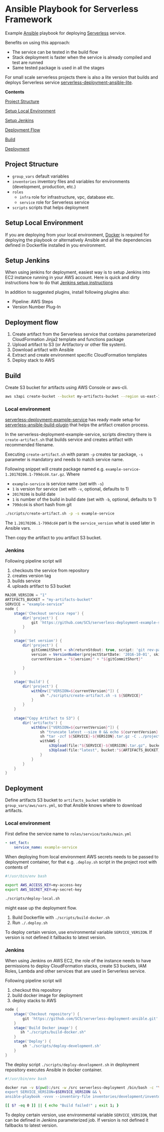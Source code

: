 # Ansible Playbook for Serverless Framework

Example [Ansible](https://github.com/ansible/ansible) playbook for deploying [Serverless](https://github.com/serverless/serverless) service.

Benefits on using this approach:

* The service can be tested in the build flow
* Stack deployment is faster when the service is already compiled and test are runned
* Same tested package is used in all the stages

For small scale serverless projects there is also a lite version that builds and deploys Serverless service [serverless-deployment-ansible-lite](https://github.com/SC5/serverless-deployment-ansible-lite).

**Contents**

[Project Structure](#project-structure)

[Setup Local Environment](#setup-local-environment)

[Setup Jenkins](#setup-jenkins)

[Deployment Flow](#deployment-flow)

[Build](#build)

[Deployment](#deployment)


## Project Structure

* `group_vars` default variables
* `inventories` inventory files and variables for environments (development, production, etc.)
* `roles`
  * `infra` role for infrastructure, vpc, database etc.
  * `service` role for Serverless service
* `scripts` scripts that helps deployment

## Setup Local Environment

If you are deploying from your local environment, [Docker](https://docs.docker.com/engine/installation/) is required for deploying the playbook or alternatively Ansible and all the dependencies defined in Dockerfile installed in you environment.

## Setup Jenkins

When using jenkins for deployment, easiest way is to setup Jenkins into EC2 instance running in your AWS account. Here is quick and dirty instructions how to do that [Jenkins setup instructions](https://github.com/laardee/jenkins-installation)

In addition to suggested plugins, install following plugins also:

* Pipeline: AWS Steps
* Version Number Plug-In

## Deployment flow

1. Create artifact from the Serverless service that contains parameterized CloudFormation Jinja2 template and functions package
2. Upload artifact to S3 (or Artifactory or other file system).
3. Download artifact with Ansible
4. Extract and create environment specific CloudFormation templates
5. Deploy stack to AWS

## Build

Create S3 bucket for artifacts using AWS Console or aws-cli.

```Bash
aws s3api create-bucket --bucket my-artifacts-bucket --region us-east-1
```

### Local environment

[serverless-deployment-example-service](https://github.com/SC5/serverless-deployment-example-service) has ready made setup for [serverless-ansible-build-plugin](https://github.com/laardee/serverless-ansible-build-plugin) that helps the artifact creation process.

In the serverless-deployment-example-service, scripts directory there is `create-artifact.sh` that builds service and creates artifact with recommended filename. 

Executing `create-artifact.sh` with param `-p` creates tar package, `-s` parameter is mandatory and needs to match service name.

Following snippet will create package named e.g. `example-service-1.20170206.1-799dcd4.tar.gz`. Where

* `example-service` is service name (set with `-s`)
* `1` is version for service (set with `-v`, optional, defaults to 1)
* `20170206` is build date
* `1` is number of the build in build date (set with `-b`, optional, defaults to 1)
* `799dcd4` is short hash from git

```Bash
./scripts/create-artifact.sh -p -s example-service
```

The `1.20170206.1-799dcd4` part is the `service_version` what is used later in Ansible vars.

Then copy the artifact to you artifact S3 bucket.

### Jenkins

Following pipeline script will

1. checkouts the service from repository
2. creates version tag
3. builds service
4. uploads artifact to S3 bucket

```Groovy
MAJOR_VERSION = "1"
ARTIFACTS_BUCKET = "my-artifacts-bucket"
SERVICE = "example-service"
node {
    stage('Checkout service repo') {
        dir('project') {
            git 'https://github.com/SC5/serverless-deployment-example-service.git'
        }
    }
    
    stage('Set version') {
        dir('project') {
            gitCommitShort = sh(returnStdout: true, script: 'git rev-parse --short HEAD').trim()
            version = VersionNumber(projectStartDate: '2016-10-01', skipFailedBuilds: true, versionNumberString: '${BUILD_DATE_FORMATTED, "yyyyMMdd"}.${BUILDS_TODAY, X}-${gitCommitShort}', versionPrefix: "${MAJOR_VERSION}.")
            currentVersion = "${version}" + "${gitCommitShort}"
            
        }
    }
    
    stage('Build') {
        dir('project') {
            withEnv(["VERSION=${currentVersion}"]) {
                sh "./scripts/create-artifact.sh -s ${SERVICE}"
            }
        }
    }
    
    stage("Copy Artifact to S3") {
        dir('artifacts') {
            withEnv(["VERSION=${currentVersion}"]) {
                sh "truncate latest --size 0 && echo ${currentVersion} > latest"
                sh "tar -zcf ${SERVICE}-${VERSION}.tar.gz -C ../project/.ansible ${SERVICE}.zip ${SERVICE}.json.j2"
                withAWS {
                    s3Upload(file:"${SERVICE}-${VERSION}.tar.gz", bucket:"${ARTIFACTS_BUCKET}", path:"${SERVICE}/${SERVICE}-${VERSION}.tar.gz")
                    s3Upload(file:"latest", bucket:"${ARTIFACTS_BUCKET}", path:"${SERVICE}/latest")
                }
            }
        }
    }
}
```

## Deployment

Define artifacts S3 bucket to `artifacts_bucket` variable in `group_vars/aws/vars.yml`, so that Ansible knows where to download artifacts.

### Local environment

First define the service name to `roles/service/tasks/main.yml`

```Yaml
- set_fact:
    service_name: example-service
```

When deploying from local environment AWS secrets needs to be passed to deployment container, for that e.g. `.deploy.sh` script in the project root with contents of

```Bash
#!/usr/bin/env bash

export AWS_ACCESS_KEY=my-access-key
export AWS_SECRET_KEY=my-secret-key

./scripts/deploy-local.sh

```

might ease up the deployment flow.

1. Build Dockerfile with `./scripts/build-docker.sh`
2. Run `./.deploy.sh`

To deploy certain version, use environmental variable `SERVICE_VERSION`. If version is not defined it fallbacks to latest version.

### Jenkins

When using Jenkins on AWS EC2, the role of the instance needs to have permissions to deploy CloudFormation stacks, create S3 buckets, IAM Roles, Lambda and other services that are used in Serverless service.

Following pipeline script will

1. checkout this repository
2. build docker image for deployment
3. deploy stacks to AWS

```Groovy
node {
    stage('Checkout repository') {
        git 'https://github.com/SC5/serverless-deployment-ansible.git'
    }
    stage('Build Docker image') {
       sh "./scripts/build-docker.sh"
    }
    stage('Deploy') {
        sh './scripts/deploy-development.sh'
    }
}
```

The deploy script `./scripts/deploy-development.sh` in deployment repository executes Ansible in docker container.

```Bash
#!/usr/bin/env bash

docker run -v $(pwd):/src -w /src serverless-deployment /bin/bash -c "\
export SERVICE_VERSION=$SERVICE_VERSION && \
ansible-playbook -vvvv --inventory-file inventories/development/inventory site.yml"

[[ $? -eq 0 ]] || { echo "Build failed!" ; exit 1; }
```

To deploy certain version, use environmental variable `SERVICE_VERSION`, that can be defined in Jenkins parameterized job. If version is not defined it fallbacks to latest version.
